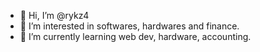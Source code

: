 - 👋 Hi, I’m @rykz4
- 👀 I’m interested in softwares, hardwares and finance.
- 🌱 I’m currently learning web dev, hardware, accounting.



<!---
rykz4/rykz4 is a ✨ special ✨ repository because its `README.md` (this file) appears on your GitHub profile.
You can click the Preview link to take a look at your changes.
--->
